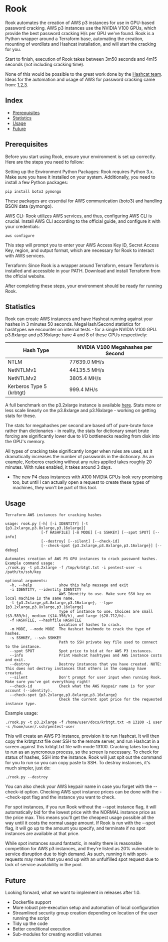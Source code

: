 # Rook
Rook automates the creation of AWS p3 instances for use in GPU-based password cracking. AWS p3 instances use the NVIDIA V100 GPUs, which provide the best password cracking H/s per GPU we've found. Rook is a Python wrapper around a Terraform base, automating the creation, mounting of wordlists and Hashcat installation, and will start the cracking for you.

Start to finish, execution of Rook takes between 3m50 seconds and 4m15 seconds (not including cracking time).

None of this would be possible to the great work done by the [Hashcat team](https://github.com/hashcat/hashcat).
Ideas for the automation and usage of AWS for password cracking came from: [1](https://hackernoon.com/20-hours-18-and-11-million-passwords-cracked-c4513f61fdb1),[2](https://medium.com/@lordsaibat/cracking-passwords-with-terraform-and-aws-3685cc918721),[3](https://medium.com/@iraklis/running-hashcat-v4-0-0-in-amazons-aws-new-p3-16xlarge-instance-e8fab4541e9b).


## Index
- [Prerequisites](#Prerequisites)
- [Statistics](#statistics)
- [Usage](#usage)
- [Future](#future)
## Prerequisites
Before you start using Rook, ensure your environment is set up correctly. Here are the steps you need to follow:

Setting up the Environment
Python Packages: Rook requires Python 3.x. Make sure you have it installed on your system. Additionally, you need to install a few Python packages:

```
pip install boto3 pymongo
```
These packages are essential for AWS communication (boto3) and handling BSON data (pymongo).

AWS CLI: Rook utilizes AWS services, and thus, configuring AWS CLI is crucial. Install AWS CLI according to the official guide, and configure it with your credentials:

```
aws configure
```
This step will prompt you to enter your AWS Access Key ID, Secret Access Key, region, and output format, which are necessary for Rook to interact with AWS services.

Terraform: Since Rook is a wrapper around Terraform, ensure Terraform is installed and accessible in your PATH. Download and install Terraform from the official website.

After completing these steps, your environment should be ready for running Rook.
## Statistics
Rook can create AWS instances and have Hashcat running against your hashes in 3 minutes 50 seconds.
MegaHash/Second statistics for hashtypes we encounter on internal tests - for a single NVIDIA V100 GPU. p3.8xlarge and p3.16xlarge have 4 and 8 of these GPUs respectively:

| Hash Type  | NVIDIA V100 Megahashes per Second  |
| ------------- | ------------- |
| NTLM  | 77639.0 MH/s  |
| NetNTLMv1  | 44135.5 MH/s  |
| NetNTLMv2  | 3805.4 MH/s  |
| Kerberos Type 5 (krbtgt)  | 999.4 MH/s  |

A full benchmark on the p3.2xlarge instance is available [here](stats.md). Stats more or less scale linearly on the p3.8xlarge and p3.16xlarge - working on getting stats for these.

The stats for megahashes per second are based off of pure-brute force rather than dictionaries - in reality, the stats for dictionary smart brute forcing are significantly lower due to I/O bottlenecks reading from disk into the GPU's memory.

All types of cracking take significantly longer when rules are used, as it dramatically increases the number of passwords in the dictionary. As an example, Kerberos cracking without any rules applied takes roughly 20 minutes. With rules enabled, it takes around 3 days. 

* The new P4 class instances with A100 NVIDIA GPUs look very promising too, but until I can actually open a request to create these types of machines, they won't be part of this tool.

## Usage

```
Terraform AWS instances for cracking hashes

usage: rook.py [-h] [-i IDENTITY] [-t {p3.2xlarge,p3.8xlarge,p3.16xlarge}]
                [-f HASHFILE] [-m MODE] [-s SSHKEY] [--spot SPOT] [--info]
                [--destroy] [--silent] [--check-id]
                [--check-spot {p3.2xlarge,p3.8xlarge,p3.16xlarge}] [--debug]

Automates creation of AWS P3 GPU instances to crack password hashes. Example command usage:
./rook.py -t p3.2xlarge -f /tmp/krbtgt.txt -i pentest-user -s /path/to/ssh/key

optional arguments:
  -h, --help            show this help message and exit
  -i IDENTITY, --identity IDENTITY
                        AWS Identity to use. Make sure SSH key on local machine is the same name.
  -t {p3.2xlarge,p3.8xlarge,p3.16xlarge}, --type {p3.2xlarge,p3.8xlarge,p3.16xlarge}
                        Type of instance to use. Choices are small ($3.589/h), medium ($14.356/h), and large ($28.712/h).
  -f HASHFILE, --hashfile HASHFILE
                        Location of hashes to crack.
  -m MODE, --mode MODE  The Hashcat hashmode to crack the type of hashes.
  -s SSHKEY, --ssh SSHKEY
                        Path to SSH private key file used to connect to the instance.
  --spot SPOT           Spot price to bid at for AWS P3 instances.
  --info                Print Hashcat hashtypes and AWS instance costs and exit.
  --destroy             Destroy instances that you have created. NOTE: This does not destroy instances that others in the company have created.
  --silent              Don't prompt for user input when running Rook. Make sure you've got everything right!
  --check-id            Check what the AWS Keypair name is for your account (--identity).
  --check-spot {p3.2xlarge,p3.8xlarge,p3.16xlarge}
                        Check the current spot price for the requested instance type.
```

Example usage:

`./rook.py -t p3.2xlarge -f /home/user/docs/krbtgt.txt -m 13100 -i user -s /home/user/.ssh/pentest-user`

This will create an AWS P3 instance, provision it to run Hashcat. It will then copy the krbtgt.txt file over SSH to the remote server, and run Hashcat in a screen against this krbtgt.txt file with mode 13100. Cracking takes too long to run as an syncronous process, so the screen is necessary. To check for status of hashes, SSH into the instance. Rook will just spit out the command for you to run so you can copy paste to SSH.
To destroy instances, it's much simpler, just do:

`./rook.py --destroy`

You can also check your AWS keypair name in case you forget with the --check-id option. Checking AWS spot instance prices can be done with the --check-spot flag and the instance you want to check.

For spot instances, if you run Rook without the --spot instance flag, it will automatically bid for the lowest price with the NORMAL instance price as the price max. This means you'll get the cheapest usage possible all the way until it costs the normal usage amount. If Rook is run with the --spot flag, it will go up to the amount you specify, and terminate if no spot instances are available at that price.

While spot instances sound fantastic, in reality there is reasonable competition for AWS p3 instances, and they're listed as 20% vulnerable to service disruption due to high demand. As such, running it with spot-requests may mean that you end up with an unfulfilled spot request due to lack of service availability in the pool.

## Future
Looking forward, what we want to implement in releases after 1.0.
- Dockerfile support
- More robust pre-execution setup and automation of local configuration
- Streamlined security group creation depending on location of the user running the script
- Tidy up the code
- Better conditional execution
- Sub-modules for creating wordlist volumes
